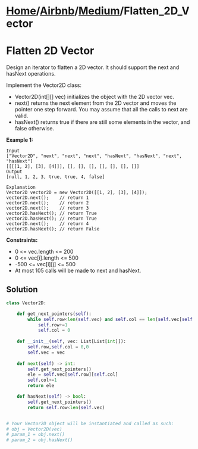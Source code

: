 # [Home](./../..)/[Airbnb](./..)/[Medium](./)/Flatten_2D_Vector
<h1>Flatten 2D Vector</h1>

<p>
Design an iterator to flatten a 2D vector. It should support the next and hasNext operations.
<br>

Implement the Vector2D class:
</p>

* Vector2D(int[][] vec) initializes the object with the 2D vector vec.
* next() returns the next element from the 2D vector and moves the pointer one step forward. You may assume that all the calls to next are valid.
* hasNext() returns true if there are still some elements in the vector, and false otherwise.

<b>Example 1:</b>

    Input
    ["Vector2D", "next", "next", "next", "hasNext", "hasNext", "next", "hasNext"]
    [[[[1, 2], [3], [4]]], [], [], [], [], [], [], []]
    Output
    [null, 1, 2, 3, true, true, 4, false]

    Explanation
    Vector2D vector2D = new Vector2D([[1, 2], [3], [4]]);
    vector2D.next();    // return 1
    vector2D.next();    // return 2
    vector2D.next();    // return 3
    vector2D.hasNext(); // return True
    vector2D.hasNext(); // return True
    vector2D.next();    // return 4
    vector2D.hasNext(); // return False
<b>Constraints:</b>

- 0 <= vec.length <= 200
- 0 <= vec[i].length <= 500
- -500 <= vec[i][j] <= 500
- At most 105 calls will be made to next and hasNext.

<h2>Solution</h2>

```python
class Vector2D:

    def get_next_pointers(self):
        while self.row<len(self.vec) and self.col == len(self.vec[self.row]):
            self.row+=1
            self.col = 0
            
    def __init__(self, vec: List[List[int]]):
        self.row,self.col = 0,0
        self.vec = vec
        
    def next(self) -> int:
        self.get_next_pointers()
        ele = self.vec[self.row][self.col]
        self.col+=1
        return ele

    def hasNext(self) -> bool:
        self.get_next_pointers()
        return self.row<len(self.vec)


# Your Vector2D object will be instantiated and called as such:
# obj = Vector2D(vec)
# param_1 = obj.next()
# param_2 = obj.hasNext()
```
